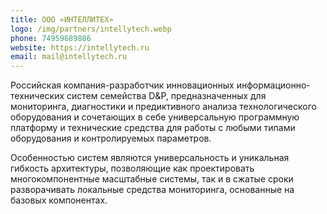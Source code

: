 ```yaml
---
title: ООО «ИНТЕЛЛИТЕХ»
logo: /img/partners/intellytech.webp
phone: 74959689886
website: https://intellytech.ru
email: mail@intellytech.ru
---
```


Российская компания-разработчик инновационных информационно-технических систем семейства D&P, предназначенных для мониторинга, диагностики и предиктивного анализа технологического оборудования и сочетающих в себе универсальную программную платформу и технические средства для работы с любыми типами оборудования и контролируемых параметров.


Особенностью систем являются универсальность и уникальная гибкость архитектуры, позволяющие как проектировать многокомпонентные масштабные системы, так и в сжатые сроки разворачивать локальные средства мониторинга, основанные на базовых компонентах.
